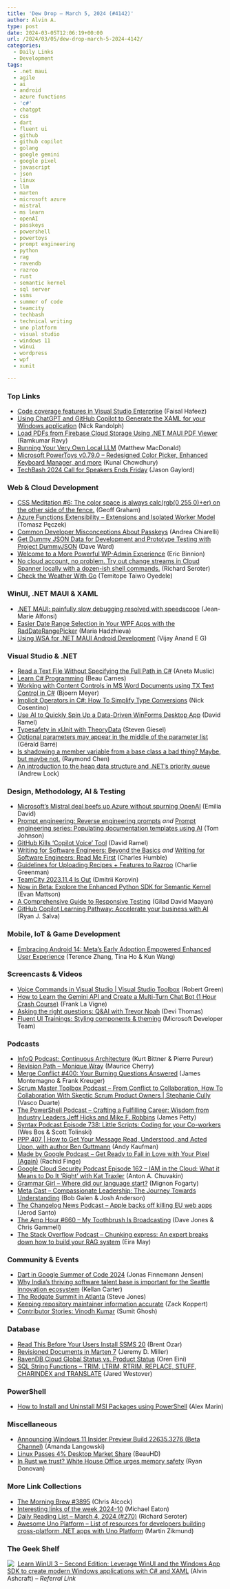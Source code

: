 ```yaml
---
title: 'Dew Drop – March 5, 2024 (#4142)'
author: Alvin A.
type: post
date: 2024-03-05T12:06:19+00:00
url: /2024/03/05/dew-drop-march-5-2024-4142/
categories:
  - Daily Links
  - Development
tags:
  - .net maui
  - agile
  - ai
  - android
  - azure functions
  - 'c#'
  - chatgpt
  - css
  - dart
  - fluent ui
  - github
  - github copilot
  - golang
  - google gemini
  - google pixel
  - javascript
  - json
  - linux
  - llm
  - marten
  - microsoft azure
  - mistral
  - ms learn
  - openAI
  - passkeys
  - powershell
  - powertoys
  - prompt engineering
  - python
  - rag
  - ravendb
  - razroo
  - rust
  - semantic kernel
  - sql server
  - ssms
  - summer of code
  - teamcity
  - techbash
  - technical writing
  - uno platform
  - visual studio
  - windows 11
  - winui
  - wordpress
  - wpf
  - xunit

---
```

### <a name="top"></a>Top Links

  * <a href="https://devblogs.microsoft.com/visualstudio/code-coverage-features-in-visual-studio-enterprise/" target="_blank" rel="noopener">Code coverage features in Visual Studio Enterprise</a> (Faisal Hafeez)
  * <a href="https://nicksnettravels.builttoroam.com/chatgpt-copilot-xaml/" target="_blank" rel="noopener">Using ChatGPT and GitHub Copilot to Generate the XAML for your Windows application</a> (Nick Randolph)
  * <a href="https://www.syncfusion.com/blogs/post/load-firebase-cloud-pdfs-in-maui.aspx?utm_source=alvinashcraft&utm_medium=email&utm_campaign=alvinashcraft_blog_edmmar24" target="_blank" rel="noopener">Load PDFs from Firebase Cloud Storage Using .NET MAUI PDF Viewer</a> (Ramkumar Ravy)
  * <a href="https://yc.prosetech.com/running-your-very-own-local-llm-6d4db99c0611?source=rss----d3d5cbdde463---4" target="_blank" rel="noopener">Running Your Very Own Local LLM</a> (Matthew MacDonald)
  * <a href="https://www.kunal-chowdhury.com/2024/03/powertoys-v0.79.0-update.html" target="_blank" rel="noopener">Microsoft PowerToys v0.79.0 &#8211; Redesigned Color Picker, Enhanced Keyboard Manager, and more</a> (Kunal Chowdhury)
  * <a href="https://www.jasongaylord.com/blog/2024/03/04/call-for-speakers-techbash" target="_blank" rel="noopener">TechBash 2024 Call for Speakers Ends Friday</a> (Jason Gaylord)



### <a name="web"></a>Web & Cloud Development

  * <a href="https://geoffgraham.me/css-meditation-6-the-color-space-is-always-calcrgb0-255-0er-on-the-other-side-of-the-fence/" target="_blank" rel="noopener">CSS Meditation #6: The color space is always calc(rgb(0 255 0)+er) on the other side of the fence.</a> (Geoff Graham)
  * <a href="http://www.tpeczek.com/2024/03/azure-functions-extensibility.html" target="_blank" rel="noopener">Azure Functions Extensibility &#8211; Extensions and Isolated Worker Model</a> (Tomasz Pęczek)
  * <a href="https://auth0.com/blog/common-developer-misconceptions-about-passkeys/" target="_blank" rel="noopener">Common Developer Misconceptions About Passkeys</a> (Andrea Chiarelli)
  * <a href="https://encosia.com/get-dummy-json-data-for-development-and-prototype-testing-with-project-dummyjson/?utm_source=rss&utm_medium=rss&utm_campaign=get-dummy-json-data-for-development-and-prototype-testing-with-project-dummyjson" target="_blank" rel="noopener">Get Dummy JSON Data for Development and Prototype Testing with Project DummyJSON</a> (Dave Ward)
  * <a href="https://wordpress.com/blog/2024/03/04/wp-admin/" target="_blank" rel="noopener">Welcome to a More Powerful WP-Admin Experience</a> (Eric Binnion)
  * <a href="https://seroter.com/2024/03/04/no-cloud-account-no-problem-try-out-change-streams-in-cloud-spanner-locally-with-a-dozen-ish-shell-commands/" target="_blank" rel="noopener">No cloud account, no problem. Try out change streams in Cloud Spanner locally with a dozen-ish shell commands.</a> (Richard Seroter)
  * <a href="https://www.twilio.com/en-us/blog/check-weather-with-go" target="_blank" rel="noopener">Check the Weather With Go</a> (Temitope Taiwo Oyedele)



### <a name="silverlight"></a>WinUI, .NET MAUI & XAML

  * <a href="https://www.sharpnado.com/net-maui-painfully-slow-debugging/" target="_blank" rel="noopener">.NET MAUI: painfully slow debugging resolved with speedscope</a> (Jean-Marie Alfonsi)
  * <a href="https://www.telerik.com/blogs/easier-date-range-selection-wpf-apps-raddaterangepicker" target="_blank" rel="noopener">Easier Date Range Selection in Your WPF Apps with the RadDateRangePicker</a> (Maria Hadzhieva)
  * <a href="https://egvijayanand.in/2024/03/05/using-windows-subsystem-for-android-for-dotnet-maui-android-development/" target="_blank" rel="noopener">Using WSA for .NET MAUI Android Development</a> (Vijay Anand E G)



### <a name="dotnet"></a>Visual Studio & .NET

  * <a href="https://code-maze.com/csharp-read-a-text-file-without-specifying-the-full-path/" target="_blank" rel="noopener">Read a Text File Without Specifying the Full Path in C#</a> (Aneta Muslic)
  * <a href="https://www.freecodecamp.org/news/learn-c-sharp-programming/" target="_blank" rel="noopener">Learn C# Programming</a> (Beau Carnes)
  * <a href="https://www.textcontrol.com/blog/2024/03/04/working-with-content-controls-in-ms-word-documents-using-tx-text-control-in-c-sharp/" target="_blank" rel="noopener">Working with Content Controls in MS Word Documents using TX Text Control in C#</a> (Bjoern Meyer)
  * <a href="https://www.devleader.ca/2024/03/04/implicit-operators-in-c-how-to-simplify-type-conversions/" target="_blank" rel="noopener">Implicit Operators in C#: How To Simplify Type Conversions</a> (Nick Cosentino)
  * <a href="https://visualstudiomagazine.com/Articles/2024/03/04/copilot-winforms.aspx" target="_blank" rel="noopener">Use AI to Quickly Spin Up a Data-Driven WinForms Desktop App</a> (David Ramel)
  * <a href="https://steven-giesel.com/blogPost/a8aa3385-8829-444a-b269-7ecb38aeaf2f" target="_blank" rel="noopener">Typesafety in xUnit with TheoryData</a> (Steven Giesel)
  * <a href="https://www.meziantou.net/optional-parameters.htm?utm_medium=social&utm_source=syndication" target="_blank" rel="noopener">Optional parameters may appear in the middle of the parameter list</a> (Gérald Barré)
  * <a href="https://devblogs.microsoft.com/oldnewthing/20240304-00/?p=109472" target="_blank" rel="noopener">Is shadowing a member variable from a base class a bad thing? Maybe, but maybe not.</a> (Raymond Chen)
  * <a href="https://andrewlock.net/an-introduction-to-the-heap-data-structure-and-dotnets-priority-queue/" target="_blank" rel="noopener">An introduction to the heap data structure and .NET&#8217;s priority queue</a> (Andrew Lock)



### <a name="design"></a>Design, Methodology, AI & Testing

  * <a href="https://www.theverge.com/24087008/microsoft-mistral-openai-azure-europe" target="_blank" rel="noopener">Microsoft’s Mistral deal beefs up Azure without spurning OpenAI</a> (Emilia David)
  * <a href="https://idratherbewriting.com/blog/prompt-engineering-reverse-engineering" target="_blank" rel="noopener">Prompt engineering: Reverse engineering prompts</a> _and_ <a href="https://idratherbewriting.com/blog/prompt-engineering-populating-documentation-templates" target="_blank" rel="noopener">Prompt engineering series: Populating documentation templates using AI</a> (Tom Johnson)
  * <a href="https://visualstudiomagazine.com/Articles/2024/03/04/copilot-voice.aspx" target="_blank" rel="noopener">GitHub Kills &#8216;Copilot Voice&#8217; Tool</a> (David Ramel)
  * <a href="https://thenewstack.io/writing-for-software-engineers-beyond-the-basics/" target="_blank" rel="noopener">Writing for Software Engineers: Beyond the Basics</a> _and_ <a href="https://thenewstack.io/writing-for-software-engineers-read-me-first/" target="_blank" rel="noopener">Writing for Software Engineers: Read Me First</a> (Charles Humble)
  * <a href="https://medium.com/razroo/guideline-for-uploading-recipes-features-to-razroo-e848ff41f319?source=rss----95c792b4f210---4" target="_blank" rel="noopener">Guidelines for Uploading Recipes + Features to Razroo</a> (Charlie Greenman)
  * <a href="https://blog.jetbrains.com/teamcity/2024/03/teamcity-2023-11-4-is-out/" target="_blank" rel="noopener">TeamCity 2023.11.4 Is Out</a> (Dmitrii Korovin)
  * <a href="https://devblogs.microsoft.com/semantic-kernel/now-in-beta-explore-the-enhanced-python-sdk-for-semantic-kernel/" target="_blank" rel="noopener">Now in Beta: Explore the Enhanced Python SDK for Semantic Kernel</a> (Evan Mattson)
  * <a href="https://www.stickyminds.com/article/comprehensive-guide-responsive-testing" target="_blank" rel="noopener">A Comprehensive Guide to Responsive Testing</a> (Gilad David Maayan)
  * <a href="https://github.blog/2024-03-04-github-copilot-learning-pathway-accelerate-your-business-with-ai/" target="_blank" rel="noopener">GitHub Copilot Learning Pathway: Accelerate your business with AI</a> (Ryan J. Salva)



### <a name="mobile"></a>Mobile, IoT & Game Development

  * <a href="http://android-developers.googleblog.com/2024/03/android-14-meta-early-adoption-enhanced-user-experience.html" target="_blank" rel="noopener">Embracing Android 14: Meta&#8217;s Early Adoption Empowered Enhanced User Experience</a> (Terence Zhang, Tina Ho & Kun Wang)



### <a name="videos"></a>Screencasts & Videos

  * <a href="http://www.youtube.com/watch?v=SCgt7o_ifdo" target="_blank" rel="noopener">Voice Commands in Visual Studio | Visual Studio Toolbox</a> (Robert Green)
  * <a href="https://www.franksworld.com/2024/03/04/how-to-learn-the-gemini-api-and-create-a-multi-turn-chat-bot-1-hour-crash-course/?utm_source=rss&utm_medium=rss&utm_campaign=how-to-learn-the-gemini-api-and-create-a-multi-turn-chat-bot-1-hour-crash-course" target="_blank" rel="noopener">How to Learn the Gemini API and Create a Multi-Turn Chat Bot (1 Hour Crash Course)</a> (Frank La Vigne)
  * <a href="https://techcommunity.microsoft.com/t5/nonprofit-community-blog/asking-the-right-questions-q-amp-ai-with-trevor-noah/ba-p/4070820" target="_blank" rel="noopener">Asking the right questions: Q&AI with Trevor Noah</a> (Devi Thomas)
  * <a href="http://www.youtube.com/watch?v=UpzGL12GfoY" target="_blank" rel="noopener">Fluent UI Trainings: Styling components & theming</a> (Microsoft Developer Team)



### <a name="podcasts"></a>Podcasts

  * <a href="https://www.infoq.com/podcasts/continuous-architecture/" target="_blank" rel="noopener">InfoQ Podcast: Continuous Architecture</a> (Kurt Bittner & Pierre Pureur)
  * <a href="https://revisionpath.com/monique-wray" target="_blank" rel="noopener">Revision Path &#8211; Monique Wray</a> (Maurice Cherry)
  * <a href="http://www.mergeconflict.fm/400" target="_blank" rel="noopener">Merge Conflict #400: Your Burning Questions Answered</a> (James Montemagno & Frank Kreuger)
  * <a href="https://scrummastertoolbox.libsyn.com/from-conflict-to-collaboration-how-to-collaboration-with-skeptic-scrum-product-owners-stephanie-cully" target="_blank" rel="noopener">Scrum Master Toolbox Podcast &#8211; From Conflict to Collaboration, How To Collaboration With Skeptic Scrum Product Owners | Stephanie Cully</a> (Vasco Duarte)
  * <a href="https://powershell.org/2024/03/the-powershell-podcast-crafting-a-fulfilling-career-wisdom-from-industry-leaders-jeff-hicks-and-mike-f-robbins/" target="_blank" rel="noopener">The PowerShell Podcast &#8211; Crafting a Fulfilling Career: Wisdom from Industry Leaders Jeff Hicks and Mike F. Robbins</a> (James Petty)
  * <a href="https://syntax.fm/738" target="_blank" rel="noopener">Syntax Podcast Episode 738: Little Scripts: Coding for your Co-workers</a> (Wes Bos & Scott Tolinski)
  * <a href="https://peopleandprojectspodcast.libsyn.com/ppp-407-how-to-get-your-message-read-understood-and-acted-upon-with-author-ben-guttmann" target="_blank" rel="noopener">PPP 407 | How to Get Your Message Read, Understood, and Acted Upon, with author Ben Guttmann</a> (Andy Kaufman)
  * <a href="https://shows.acast.com/made-by-google-podcast/episodes/65e5f441f8da1700162a0deb" target="_blank" rel="noopener">Made by Google Podcast &#8211; Get Ready to Fall in Love with Your Pixel (Again)</a> (Rachid Finge)
  * <a href="https://cloudsecuritypodcast.libsyn.com/ep162-iam-in-the-cloud-what-it-means-to-do-it-right-with-kat-traxler" target="_blank" rel="noopener">Google Cloud Security Podcast Episode 162 &#8211; IAM in the Cloud: What it Means to Do It &#8216;Right&#8217; with Kat Traxler</a> (Anton A. Chuvakin)
  * <a href="https://grammar-girl.simplecast.com/episodes/indo-european-GwXpz3TS" target="_blank" rel="noopener">Grammar Girl &#8211; Where did our language start?</a> (Mignon Fogarty)
  * <a href="https://www.meta-cast.com/episode/compassionate-leadership-the-journey-towards-understanding" target="_blank" rel="noopener">Meta Cast &#8211; Compassionate Leadership: The Journey Towards Understanding</a> (Bob Galen & Josh Anderson)
  * <a href="https://changelog.com/news/84" target="_blank" rel="noopener">The Changelog News Podcast &#8211; Apple backs off killing EU web apps</a> (Jerod Santo)
  * <a href="https://theamphour.com/the-amp-hour-660-my-toothbrush-is-broadcasting/" target="_blank" rel="noopener">The Amp Hour #660 – My Toothbrush Is Broadcasting</a> (Dave Jones & Chris Gammell)
  * <a href="https://stackoverflow.blog/2024/03/05/chunking-express-an-expert-breaks-down-how-to-build-your-rag-system/" target="_blank" rel="noopener">The Stack Overflow Podcast &#8211; Chunking express: An expert breaks down how to build your RAG system</a> (Eira May)



### <a name="events"></a>Community & Events

  * <a href="https://medium.com/dartlang/dart-in-google-summer-of-code-2024-8ca45fb6dc4e?source=rss----23738d481ce8---4" target="_blank" rel="noopener">Dart in Google Summer of Code 2024</a> (Jonas Finnemann Jensen)
  * <a href="https://www.geekwire.com/2024/why-indias-thriving-software-talent-base-is-important-for-the-seattle-innovation-ecosystem/" target="_blank" rel="noopener">Why India’s thriving software talent base is important for the Seattle innovation ecosystem</a> (Kellan Carter)
  * <a href="https://www.sqlservercentral.com/blogs/the-redgate-summit-in-atlanta" target="_blank" rel="noopener">The Redgate Summit in Atlanta</a> (Steve Jones)
  * <a href="https://github.blog/2024-03-04-keeping-repository-maintainer-information-accurate/" target="_blank" rel="noopener">Keeping repository maintainer information accurate</a> (Zack Koppert)
  * <a href="https://techcommunity.microsoft.com/t5/azure-developer-community-blog/contributor-stories-vinodh-kumar/ba-p/4068112" target="_blank" rel="noopener">Contributor Stories: Vinodh Kumar</a> (Sumit Ghosh)



### <a name="sql"></a>Database

  * <a href="https://www.brentozar.com/archive/2024/03/read-this-before-your-users-install-ssms-20/" target="_blank" rel="noopener">Read This Before Your Users Install SSMS 20</a> (Brent Ozar)
  * <a href="https://jeremydmiller.com/2024/03/04/revisioned-documents-in-marten-7/" target="_blank" rel="noopener">Revisioned Documents in Marten 7</a> (Jeremy D. Miller)
  * <a href="https://ayende.com/blog/200737-B/ravendb-cloud-global-status-vs-product-status?Key=00cf8c60-ab4f-401e-a133-76ecc0c9b243" target="_blank" rel="noopener">RavenDB Cloud Global Status vs. Product Status</a> (Oren Eini)
  * <a href="https://www.mssqltips.com/sqlservertip/7920/sql-string-functions-trim-ltrim-rtrim-replace-stuff-charindex-translate/" target="_blank" rel="noopener">SQL String Functions &#8211; TRIM, LTRIM, RTRIM, REPLACE, STUFF, CHARINDEX and TRANSLATE</a> (Jared Westover)



### <a name="ps"></a>PowerShell

  * <a href="https://www.advancedinstaller.com/install-msi-files-with-powershell.html" target="_blank" rel="noopener">How to Install and Uninstall MSI Packages using PowerShell</a> (Alex Marin)



### <a name="misc"></a>Miscellaneous

  * <a href="https://blogs.windows.com/windows-insider/2024/03/04/announcing-windows-11-insider-preview-build-22635-3276-beta-channel/" target="_blank" rel="noopener">Announcing Windows 11 Insider Preview Build 22635.3276 (Beta Channel)</a> (Amanda Langowski)
  * <a href="https://linux.slashdot.org/story/24/03/04/2159239/linux-passes-4-desktop-market-share?utm_source=rss1.0mainlinkanon&utm_medium=feed" target="_blank" rel="noopener">Linux Passes 4% Desktop Market Share</a> (BeauHD)
  * <a href="https://stackoverflow.blog/2024/03/04/in-rust-we-trust-white-house-office-urges-memory-safety/" target="_blank" rel="noopener">In Rust we trust? White House Office urges memory safety</a> (Ryan Donovan)



### <a name="links"></a>More Link Collections

  * <a href="https://blog.cwa.me.uk/2024/03/05/the-morning-brew-3895/" target="_blank" rel="noopener">The Morning Brew #3895</a> (Chris Alcock)
  * <a href="https://samestuffdifferentday.net/2024/03/04/Interesting-links-of-the-week-2024-10/" target="_blank" rel="noopener">Interesting links of the week 2024-10</a> (Michael Eaton)
  * <a href="https://seroter.com/2024/03/04/daily-reading-list-march-4-2024-270/" target="_blank" rel="noopener">Daily Reading List – March 4, 2024 (#270)</a> (Richard Seroter)
  * <a href="https://github.com/MartinZikmund/awesome-uno-platform#readme" target="_blank" rel="noopener">Awesome Uno Platform &#8211; List of resources for developers building cross-platform .NET apps with Uno Platform</a> (Martin Zikmund)



### <a name="shelf"></a>The Geek Shelf

<a href="https://www.amazon.com/dp/1805120069/?tag=amavin-20" target="_blank" rel="noopener"><img decoding="async" align="left" style="margin: 0px 4px 0px 0px; border: 0px currentcolor; border-image: none; float: left; display: inline; background-image: none;" src="https://m.media-amazon.com/images/I/51iZfOsb2yL._SS135_.jpg" border="0" /></a>&nbsp;<a href="https://www.amazon.com/dp/1805120069/?tag=amavin-20" target="_blank" rel="noopener">Learn WinUI 3 &#8211; Second Edition: Leverage WinUI and the Windows App SDK to create modern Windows applications with C# and XAML</a> (Alvin Ashcraft) _&#8211; Referral Link_